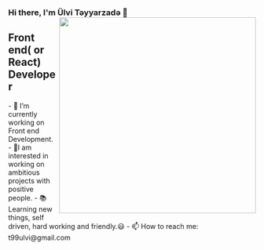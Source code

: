 
 ### Hi there, I'm Ülvi Təyyarzadə 👋  <img width="400" align="right" src="https://media0.giphy.com/media/qgQUggAC3Pfv687qPC/giphy.gif"/> 
  ## Front end( or React) Developer 
<div >
- 🔭 I’m currently working on Front end Development.
- 🌟I am interested in working on ambitious projects with positive people.       
- 📚 Learning new things, self driven, hard working and friendly.😃
- 📫 How to reach me: t99ulvi@gmail.com 

</div>



